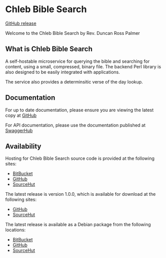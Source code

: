 # Chleb Bible Search

[GitHub release](https://github.com/daybologic/chleb-bible-search)

Welcome to the Chleb Bible Search by Rev. Duncan Ross Palmer

## What is Chleb Bible Search

A self-hostable microservice for querying the bible and searching for content, using a small, compressed, binary file.
The backend Perl library is also designed to be easily integrated with applications.

The service also provides a determinsitic verse of the day lookup.

## Documentation

For up to date documentation, please ensure you are viewing the latest copy at [GitHub](https://github.com/daybologic/chleb-bible-search/blob/master/README.md)

For API documentation, please use the documentation published at [SwaggerHub](https://app.swaggerhub.com/apis/M6KVM/chleb-bible_search/1.0.0)

## Availability

Hosting for Chleb Bible Search source code is provided at the following sites:

  * [BitBucket](https://bitbucket.org/2E0EOL/chleb-bible-search/commits/branch/master)
  * [GitHub](https://github.com/daybologic/chleb-bible-search)
  * [SourceHut](https://git.sr.ht/~m6kvm/chleb-bible-search)

The latest release is version 1.0.0, which is available for download at the following sites:

  * [GitHub](https://github.com/daybologic/chleb-bible-search/archive/refs/tags/v1.0.0.tar.gz)
  * [SourceHut](https://git.sr.ht/~m6kvm/chleb-bible-search/archive/v1.0.0.tar.gz)

The latest release is available as a Debian package from the following locations:

  * [BitBucket](https://bitbucket.org/2E0EOL/chleb-bible-search/downloads/chleb-bible-search_1.0.0_all.deb)
  * [GitHub](https://github.com/daybologic/chleb-bible-search/releases/download/v1.0.0/chleb-bible-search_1.0.0_all.deb)
  * [SourceHut](https://git.sr.ht/~m6kvm/chleb-bible-search/refs/v1.0.0)
